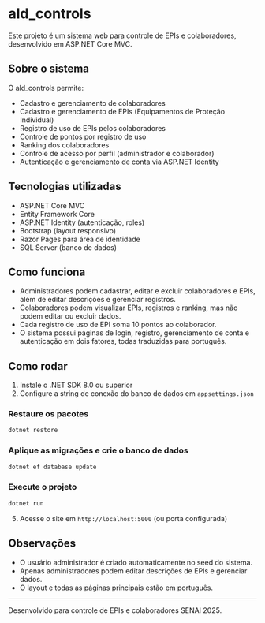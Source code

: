 # ald_controls

Este projeto é um sistema web para controle de EPIs e colaboradores, desenvolvido em ASP.NET Core MVC.

## Sobre o sistema
O ald_controls permite:
- Cadastro e gerenciamento de colaboradores
- Cadastro e gerenciamento de EPIs (Equipamentos de Proteção Individual)
- Registro de uso de EPIs pelos colaboradores
- Controle de pontos por registro de uso
- Ranking dos colaboradores
- Controle de acesso por perfil (administrador e colaborador)
- Autenticação e gerenciamento de conta via ASP.NET Identity

## Tecnologias utilizadas
- ASP.NET Core MVC
- Entity Framework Core
- ASP.NET Identity (autenticação, roles)
- Bootstrap (layout responsivo)
- Razor Pages para área de identidade
- SQL Server (banco de dados)

## Como funciona
- Administradores podem cadastrar, editar e excluir colaboradores e EPIs, além de editar descrições e gerenciar registros.
- Colaboradores podem visualizar EPIs, registros e ranking, mas não podem editar ou excluir dados.
- Cada registro de uso de EPI soma 10 pontos ao colaborador.
- O sistema possui páginas de login, registro, gerenciamento de conta e autenticação em dois fatores, todas traduzidas para português.

## Como rodar
1. Instale o .NET SDK 8.0 ou superior
2. Configure a string de conexão do banco de dados em `appsettings.json`

### Restaure os pacotes
```powershell
dotnet restore
```

### Aplique as migrações e crie o banco de dados
```powershell
dotnet ef database update
```

### Execute o projeto
```powershell
dotnet run
```

5. Acesse o site em `http://localhost:5000` (ou porta configurada)

## Observações
- O usuário administrador é criado automaticamente no seed do sistema.
- Apenas administradores podem editar descrições de EPIs e gerenciar dados.
- O layout e todas as páginas principais estão em português.

---
Desenvolvido para controle de EPIs e colaboradores SENAI 2025.
